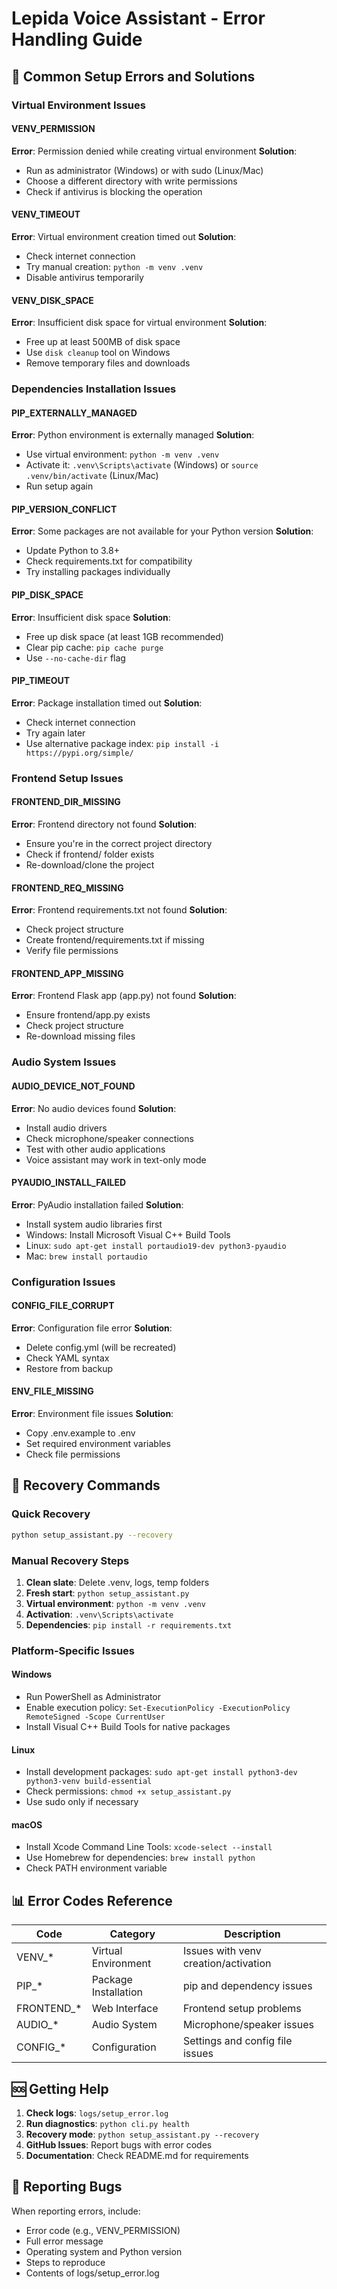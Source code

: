 # Lepida Voice Assistant - Error Handling Guide

## 🚨 Common Setup Errors and Solutions

### Virtual Environment Issues

#### VENV_PERMISSION
**Error**: Permission denied while creating virtual environment
**Solution**: 
- Run as administrator (Windows) or with sudo (Linux/Mac)
- Choose a different directory with write permissions
- Check if antivirus is blocking the operation

#### VENV_TIMEOUT
**Error**: Virtual environment creation timed out
**Solution**:
- Check internet connection
- Try manual creation: `python -m venv .venv`
- Disable antivirus temporarily

#### VENV_DISK_SPACE
**Error**: Insufficient disk space for virtual environment
**Solution**:
- Free up at least 500MB of disk space
- Use `disk cleanup` tool on Windows
- Remove temporary files and downloads

### Dependencies Installation Issues

#### PIP_EXTERNALLY_MANAGED
**Error**: Python environment is externally managed
**Solution**:
- Use virtual environment: `python -m venv .venv`
- Activate it: `.venv\Scripts\activate` (Windows) or `source .venv/bin/activate` (Linux/Mac)
- Run setup again

#### PIP_VERSION_CONFLICT
**Error**: Some packages are not available for your Python version
**Solution**:
- Update Python to 3.8+
- Check requirements.txt for compatibility
- Try installing packages individually

#### PIP_DISK_SPACE
**Error**: Insufficient disk space
**Solution**:
- Free up disk space (at least 1GB recommended)
- Clear pip cache: `pip cache purge`
- Use `--no-cache-dir` flag

#### PIP_TIMEOUT
**Error**: Package installation timed out
**Solution**:
- Check internet connection
- Try again later
- Use alternative package index: `pip install -i https://pypi.org/simple/`

### Frontend Setup Issues

#### FRONTEND_DIR_MISSING
**Error**: Frontend directory not found
**Solution**:
- Ensure you're in the correct project directory
- Check if frontend/ folder exists
- Re-download/clone the project

#### FRONTEND_REQ_MISSING
**Error**: Frontend requirements.txt not found
**Solution**:
- Check project structure
- Create frontend/requirements.txt if missing
- Verify file permissions

#### FRONTEND_APP_MISSING
**Error**: Frontend Flask app (app.py) not found
**Solution**:
- Ensure frontend/app.py exists
- Check project structure
- Re-download missing files

### Audio System Issues

#### AUDIO_DEVICE_NOT_FOUND
**Error**: No audio devices found
**Solution**:
- Install audio drivers
- Check microphone/speaker connections
- Test with other audio applications
- Voice assistant may work in text-only mode

#### PYAUDIO_INSTALL_FAILED
**Error**: PyAudio installation failed
**Solution**:
- Install system audio libraries first
- Windows: Install Microsoft Visual C++ Build Tools
- Linux: `sudo apt-get install portaudio19-dev python3-pyaudio`
- Mac: `brew install portaudio`

### Configuration Issues

#### CONFIG_FILE_CORRUPT
**Error**: Configuration file error
**Solution**:
- Delete config.yml (will be recreated)
- Check YAML syntax
- Restore from backup

#### ENV_FILE_MISSING
**Error**: Environment file issues
**Solution**:
- Copy .env.example to .env
- Set required environment variables
- Check file permissions

## 🔧 Recovery Commands

### Quick Recovery
```bash
python setup_assistant.py --recovery
```

### Manual Recovery Steps
1. **Clean slate**: Delete .venv, logs, temp folders
2. **Fresh start**: `python setup_assistant.py`
3. **Virtual environment**: `python -m venv .venv`
4. **Activation**: `.venv\Scripts\activate`
5. **Dependencies**: `pip install -r requirements.txt`

### Platform-Specific Issues

#### Windows
- Run PowerShell as Administrator
- Enable execution policy: `Set-ExecutionPolicy -ExecutionPolicy RemoteSigned -Scope CurrentUser`
- Install Visual C++ Build Tools for native packages

#### Linux
- Install development packages: `sudo apt-get install python3-dev python3-venv build-essential`
- Check permissions: `chmod +x setup_assistant.py`
- Use sudo only if necessary

#### macOS
- Install Xcode Command Line Tools: `xcode-select --install`
- Use Homebrew for dependencies: `brew install python`
- Check PATH environment variable

## 📊 Error Codes Reference

| Code | Category | Description |
|------|----------|-------------|
| VENV_* | Virtual Environment | Issues with venv creation/activation |
| PIP_* | Package Installation | pip and dependency issues |
| FRONTEND_* | Web Interface | Frontend setup problems |
| AUDIO_* | Audio System | Microphone/speaker issues |
| CONFIG_* | Configuration | Settings and config file issues |

## 🆘 Getting Help

1. **Check logs**: `logs/setup_error.log`
2. **Run diagnostics**: `python cli.py health`
3. **Recovery mode**: `python setup_assistant.py --recovery`
4. **GitHub Issues**: Report bugs with error codes
5. **Documentation**: Check README.md for requirements

## 📝 Reporting Bugs

When reporting errors, include:
- Error code (e.g., VENV_PERMISSION)
- Full error message
- Operating system and Python version
- Steps to reproduce
- Contents of logs/setup_error.log
